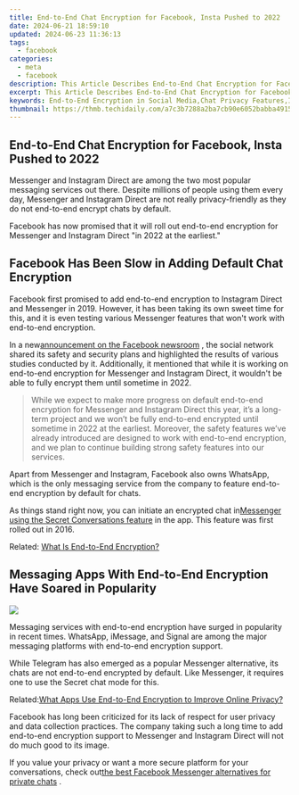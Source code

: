 ```yaml
---
title: End-to-End Chat Encryption for Facebook, Insta Pushed to 2022
date: 2024-06-21 18:59:10
updated: 2024-06-23 11:36:13
tags:
  - facebook
categories:
  - meta
  - facebook
description: This Article Describes End-to-End Chat Encryption for Facebook, Insta Pushed to 2022
excerpt: This Article Describes End-to-End Chat Encryption for Facebook, Insta Pushed to 2022
keywords: End-to-End Encryption in Social Media,Chat Privacy Features,Instagram and Facebook Encryption Updates,Social Media Security Enhancements 2022,Encrypted Messaging Platforms Trend,Secure Communication,Implementing End-to-End Encryption in Social Media
thumbnail: https://thmb.techidaily.com/a7c3b7288a2ba7cb90e6052babba4915f51445892d0c27222e3c559cd653e7a3.png
---
```


## End-to-End Chat Encryption for Facebook, Insta Pushed to 2022

 Messenger and Instagram Direct are among the two most popular messaging services out there. Despite millions of people using them every day, Messenger and Instagram Direct are not really privacy-friendly as they do not end-to-end encrypt chats by default.

 Facebook has now promised that it will roll out end-to-end encryption for Messenger and Instagram Direct "in 2022 at the earliest."

## Facebook Has Been Slow in Adding Default Chat Encryption

 Facebook first promised to add end-to-end encryption to Instagram Direct and Messenger in 2019\. However, it has been taking its own sweet time for this, and it is even testing various Messenger features that won't work with end-to-end encryption.

 In a new[announcement on the Facebook newsroom](https://about.fb.com/news/2021/04/messenger-policy-workshop-future-of-private-messaging/) , the social network shared its safety and security plans and highlighted the results of various studies conducted by it. Additionally, it mentioned that while it is working on end-to-end encryption for Messenger and Instagram Direct, it wouldn't be able to fully encrypt them until sometime in 2022.

> While we expect to make more progress on default end-to-end encryption for Messenger and Instagram Direct this year, it’s a long-term project and we won’t be fully end-to-end encrypted until sometime in 2022 at the earliest. Moreover, the safety features we’ve already introduced are designed to work with end-to-end encryption, and we plan to continue building strong safety features into our services.

 Apart from Messenger and Instagram, Facebook also owns WhatsApp, which is the only messaging service from the company to feature end-to-end encryption by default for chats.

 As things stand right now, you can initiate an encrypted chat in[Messenger using the Secret Conversations feature](https://www.makeuseof.com/tag/enjoy-secret-facebook-messenger-conversations/) in the app. This feature was first rolled out in 2016.

 Related: [What Is End-to-End Encryption?](https://www.makeuseof.com/what-is-end-to-end-encryption/)

## Messaging Apps With End-to-End Encryption Have Soared in Popularity

![](https://static1.makeuseofimages.com/wordpress/wp-content/uploads/2020/11/messenger-on-a-phone.png)

 Messaging services with end-to-end encryption have surged in popularity in recent times. WhatsApp, iMessage, and Signal are among the major messaging platforms with end-to-end encryption support.

 While Telegram has also emerged as a popular Messenger alternative, its chats are not end-to-end encrypted by default. Like Messenger, it requires one to use the Secret chat mode for this.

 Related:[What Apps Use End-to-End Encryption to Improve Online Privacy?](https://www.makeuseof.com/apps-use-end-to-end-encryption/)

 Facebook has long been criticized for its lack of respect for user privacy and data collection practices. The company taking such a long time to add end-to-end encryption support to Messenger and Instagram Direct will not do much good to its image.

 If you value your privacy or want a more secure platform for your conversations, check out[the best Facebook Messenger alternatives for private chats](https://www.makeuseof.com/tag/facebook-messenger-alternatives/) .


<ins class="adsbygoogle"
     style="display:block"
     data-ad-format="autorelaxed"
     data-ad-client="ca-pub-7571918770474297"
     data-ad-slot="1223367746"></ins>



<ins class="adsbygoogle"
     style="display:block"
     data-ad-client="ca-pub-7571918770474297"
     data-ad-slot="8358498916"
     data-ad-format="auto"
     data-full-width-responsive="true"></ins>
